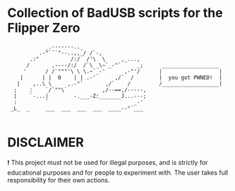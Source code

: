 # Collection of BadUSB scripts for the Flipper Zero
```
            _.-------.._
          .-"```"--..,,_/ /`-,
       .:"          /:/  /'\  \     ,_...,  
      /       ,----/:/  /`\ _\~`_-"`     _;      __________________  
     '      / /`"""'\ \ \.~`_-'      ,-"'/      |                  |
    |      | |  0    | | .-'      ,/`  /        |  you got PWNED!  |
   |    ,..\ \     ,.-"`       ,/`    /         /__________________|
  ;    :    `/`""\`           ,/--==,/-----,
  |    `-...|        -.___-Z:_______J...---;
  :         `                           _-'
 _L_  _     ___  ___  ___  ___  ____--"`___  
 
 ```
 
# DISCLAIMER

❗️ This project must not be used for illegal purposes, and is strictly for educational purposes and for people to experiment with. The user takes full responsibility for their own actions.
